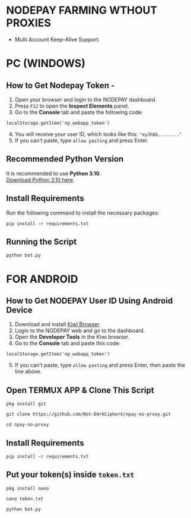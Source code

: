 # NODEPAY FARMING WTHOUT PROXIES
- Multi Account Keep-Alive Support.

# PC (WINDOWS)
## How to Get Nodepay Token -

1. Open your browser and login to the NODEPAY dashboard.
2. Press `F12` to open the **Inspect Elements** panel.
3. Go to the **Console** tab and paste the following code:
```
localStorage.getItem('np_webapp_token') 
```

4. You will receive your user ID, which looks like this: `"eyJhbG........"`
5. If you can't paste, type `allow pasting` and press Enter.

## Recommended Python Version

It is recommended to use **Python 3.10**.  
[Download Python 3.10 here](https://www.python.org/downloads/release/python-3100/).

## Install Requirements

Run the following command to install the necessary packages:

```
pip install -r requirements.txt
```

## Running the Script

```
python bot.py
```
# FOR ANDROID

## How to Get NODEPAY User ID Using Android Device

1. Download and install [Kiwi Browser](https://play.google.com/store/apps/details?id=com.kiwibrowser.browser&hl=en).
2. Login to the NODEPAY web and go to the dashboard.
3. Open the **Developer Tools** in the Kiwi browser.
4. Go to the **Console** tab and paste this code:
```
localStorage.getItem('np_webapp_token') 
```

5. If you can't paste, type `allow pasting` and press Enter, then paste the line above.

## Open TERMUX APP & Clone This Script
```
pkg install git
```
```
git clone https://github.com/Not-D4rkCipherX/npay-no-proxy.git
```
```
cd npay-no-proxy
```
## Install Requirements
```
pip install -r requirements.txt
```
## Put your token(s) inside ```token.txt```
```
pkg install nano
```
```
nano token.txt
```
```
python bot.py
```
